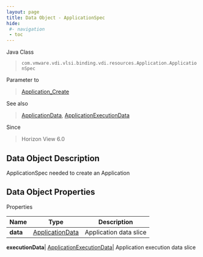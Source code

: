 ```yaml
---
layout: page
title: Data Object - ApplicationSpec
hide:
 #- navigation
 - toc
---
```






Java Class  
> `com.vmware.vdi.vlsi.binding.vdi.resources.Application.ApplicationSpec`

Parameter to  
> [Application_Create](vdi.resources.Application.md#create)

See also  
> [ApplicationData](vdi.resources.Application.ApplicationData.md), [ApplicationExecutionData](vdi.resources.Application.ApplicationExecutionData.md)

Since  
> Horizon View 6.0


## Data Object Description 

ApplicationSpec needed to create an Application 

## Data Object Properties

Properties

Name |  Type |  Description   
---|---|---  
**data**| [ApplicationData](vdi.resources.Application.ApplicationData.md)|  Application data slice   
  
**executionData**| [ApplicationExecutionData](vdi.resources.Application.ApplicationExecutionData.md)|  Application execution data slice   
  
  
  
  
  
  


[^1]: This property need not be set.
[^2]: This property cannot be updated.
[^3]: This property must contain only alphanumerics, spaces, underscores, and dashes. The maximum length is 32 characters.
[^4]: This property has a maximum length of 400 characters.
[^5]: This property has a default value of false.
[^6]: This property has a default value of true.
[^7]: If specified, this property is limited to letters, numbers, punctuation, spaces, and tabs.
[^8]: This property has a minimum value of 1.
[^9]: This property is required if maxSessionsType is set to 'LIMITED'.
[^10]: This property has a default value of 1.
[^11]: This property must contain only alphanumerics, underscores, and dashes. The maximum length is 64 characters.
[^12]: This property has a maximum length of 256 characters.
[^13]: This property has a maximum length of 1024 characters.
[^14]: This property is an unordered array of unique values.
[^15]: This property is required if enableAntiAffinityRules is set to true.
[^16]: This property has a maximum value of 20.
[^17]: This property has a default value of 'DISABLED'.
[^18]: This property is required if multiSessionMode is set to 'ENABLED_DEFAULT_OFF', 'ENABLED_DEFAULT_ON', or 'ENABLED_ENFORCED'.
[^19]: This property has a default value of 0.
[^20]: This property cannot contain ? characters.
[^21]: This property must contain the time in 24 hours format. e.g. 14:30.
[^22]: This property must be in the form hh:mm in 24 hours format.
[^23]: This property is required if customizationType is set to 'NONE'.
[^24]: This property is required if customizationType is set to 'SYS_PREP'.
[^25]: This property is required if customizationType is set to 'QUICK_PREP'.
[^26]: This property is required if type is set to 'MANUAL'.
[^27]: This property is required if type is set to 'RDS'.
[^28]: This property has a default value of 'DESKTOP'.
[^29]: This property is required if type is set to 'AUTOMATED'.
[^30]: This property has a default value of ['PCOIP', 'RDP', 'BLAST'].
[^31]: This property is required if operation is set to 'INITIAL_PUBLISH', 'SCHEDULE_PUSH_IMAGE', 'CANCEL_SCHEDULED_PUSH_IMAGE', or 'INFRASTRUCTURE_CHANGE'.
[^32]: This property is required if operation is set to 'SCHEDULE_PUSH_IMAGE'.
[^33]: For Instant clone desktops this setting can only be set to ALWAYS_POWERED_ON.
[^34]: This property has a default value of 'TAKE_NO_POWER_ACTION'.
[^35]: This property has a default value of 'NEVER'.
[^36]: This property has a default value of 120.
[^37]: This property is required if automaticLogoffPolicy is set to 'AFTER'.
[^38]: This is applicable for automated desktops with virtual machines names based on pattern naming. This is not applicable for desktops that are using specified naming since dynamic creation and deletion of VMs is not supported.
[^39]: For Instant clone desktops this setting can only be set to DELETE.
[^40]: This property is required if refreshOsDiskAfterLogoff is set to 'EVERY'.
[^41]: This property has a maximum value of 100.
[^42]: This property is required if refreshOsDiskAfterLogoff is set to 'AT_SIZE'.
[^43]: This property has a default value of 'AFTER'.
[^44]: This property is required if emptySessionTimeoutPolicy is set to 'AFTER'.
[^45]: This property has a default value of 10.
[^46]: This property has a minimum value of 10.
[^47]: This property is required if preLaunchSessionTimeoutPolicy is set to 'AFTER'.
[^48]: This property has a default value of 'DEFAULT'.
[^49]: This property has a default value of 'BLOCK_ACCESS'.
[^50]: This property is required if source is set to 'VIRTUAL_CENTER'.
[^51]: For Instant clone desktops this setting can only be set to false.
[^52]: This property is required if overrideGlobalSetting is set to true.
[^53]: This property is required if enabled is set to true.
[^54]: This property is required if maxLabelType is set to 'LIMITED'.
[^55]: This property has a default value of 4096.
[^56]: This property has a minimum value of 512.
[^57]: This property is required if redirectDisposableFiles is set to true.
[^58]: This property has a default value of Auto.
[^59]: This property must be single letters from D to Z or the word Auto.
[^60]: This property is required if redirectDisposableFiles is set to true.
[^61]: This property has a default value of 96.
[^62]: This property has a minimum value of 64.
[^63]: This property has a maximum value of 512.
[^64]: This property is required if renderer3D is set to 'AUTOMATIC', 'SOFTWARE', or 'HARDWARE'.
[^65]: This property has a default value of 2.
[^66]: This property has a maximum value of 4.
[^67]: This property is required if renderer3D is set to 'AUTOMATIC', 'SOFTWARE', 'HARDWARE', or 'DISABLED'.
[^68]: This property has a default value of 'WUXGA'.
[^69]: This property is required if renderer3D is set to 'AUTOMATIC', 'SOFTWARE', 'HARDWARE', or 'DISABLED'.
[^70]: This property must contain only alphanumerics and dashes. It must contain at least one alpha character. It may also optionally contain a numeric placement token {n} or {n:fixed=#}. If the pattern does not specify the numeric placement token, the maximum length is 14 characters.
[^71]: This property has a default value of 'UP_FRONT'.
[^72]: This property has a minimum value of 0.
[^73]: This property is required if provisioningTime is set to 'ON_DEMAND'.
[^74]: This property is required if redirectWindowsProfile is set to true.
[^75]: This property is required if useSeparateDatastoresPersistentAndOSDisks is set to true.
[^76]: This property has a default value of 2048.
[^77]: This property has a minimum value of 128.
[^78]: This property has a default value of D.
[^79]: This property is required if reclaimVmDiskSpace is set to true.
[^80]: This property must contain only alphanumerics and dashes. It must contain at least one alpha character. The maximum length is 15 characters.
[^81]: This property is required if userAssignment is set to 'DEDICATED'.
[^82]: Fast NFS Clones (VAAI) will be unavailable if the Replica disks are stored separately from the OS disks.
[^83]: Datastores with file system type VVOL will also be unavailable if the Replica disks are stored separately from the OS disks.
[^84]: This setting is applicable to both View Composer and Instant clone engine sourced desktops.
[^85]: For Instant clone desktops, this can be modified only if there are no current operations ( [operation](vdi.resources.Desktop.InstantCloneProvisioningStatusData.md#operation) is NONE).
[^86]: This property is required if useSeparateDatastoresReplicaAndOSDisks is set to true.
[^87]: For Instant clone desktops, this setting can only be set to false.
[^88]: This is applicable only to Virtual Center, View Composer, or Instant Clone Engine sourced manual or automatic desktops.
[^89]: If true, VirtualCenter.StorageAcceleratorData#enabled must also be enabled.
[^90]: This value cannot be updated for Instant Clone Engine sourced desktops.
[^91]: This property has a default value of 'OS_DISKS'.
[^92]: This property is required if useViewStorageAccelerator is set to true.
[^93]: This property has a default value of 7.
[^94]: This property has a maximum value of 999.
[^95]: For Instant clone desktops, this setting can only be set to UNBOUNDED.
[^96]: This property has a default value of 'CONSERVATIVE'.
[^97]: This property has a default value of 'VM'.
[^98]: For Instant clone desktops only it can be only a cluster and not a host.
[^99]: For Instant clone desktops, this can be modified only if there are no current operations ( [operation](vdi.resources.Desktop.InstantCloneProvisioningStatusData.md#operation) is NONE).
[^100]: If the naming method is PATTERN, this value must be less than [minNumberOfMachines](vdi.resources.Desktop.PatternNamingSettings.md#minNumberOfMachines). If the naming method is SPECIFIED and this is a create, this value must be less than the number of specified names. If the naming method is SPECIFIED and this value is updated, it must be less than the total number of existing machines in the desktop. The above checks are not done if this value is 0.
[^101]: For Full clone desktops, if Storage DRS cluster is used then it can only have one element.
[^102]: This property is required if namingMethod is set to 'PATTERN'.
[^103]: This property is required if namingMethod is set to 'SPECIFIED'.
[^104]: For Instant clone desktops, this setting can only be set to PATTERN.
[^105]: License is not applied to the system.
[^106]: Applied license is expired.
[^107]: Applied license does not have instant clone feature enabled.
[^108]: This parameter is an update map based on [DesktopInfo](vdi.resources.Desktop.DesktopInfo.md 'DesktopInfo').
[^109]: Both instant and linked clones share the same base image and use less storage space than full virtual machines.
[^110]: The user profile for both types clones can be redirected to persistent disks that will be unaffected by OS updates and refreshes.
[^111]: This property has a default value of 'PCOIP'.
[^112]: This property is required if enableGRIDvGPUs is set to true.
[^113]: This property has a default value of 'LIMITED'.
[^114]: This property is required if operation is set to 'INITIAL_PUBLISH', 'CANCEL_SCHEDULED_MAINTENANCE', or 'INFRASTRUCTURE_CHANGE'.
[^115]: This property has a maximum value of 100.
[^116]: This property has a maximum value of 150.
[^117]: This property is required if useCustomScript is set to false.
[^118]: This property is required if maintenanceMode is set to 'RECURRING'.
[^119]: This property has a maximum value of 31.
[^120]: This property is required if maintenancePeriod is set to 'WEEKLY' or 'MONTHLY'.
[^121]: This property has a default value of 'NEVER'.
[^122]: This property is required if disconnectedSessionTimeoutPolicy is set to 'AFTER'.
[^123]: This property has a minimum value of 10.
[^124]: This property has a default value of 'VM'.
[^125]: For Instant clone farms only it can be only a cluster and not a host.
[^126]: For Instant clone farms, this can be modified only if there are no current operations ( [operation](vdi.resources.Farm.InstantCloneProvisioningStatusData.md#operation) is NONE).
[^127]: This must be between 1 and 255 characters.
[^128]: This property has a maximum length of 64 characters.
[^129]: This property has a default value of 'ANY'.
[^130]: This property has a default value of 'NONE'.
[^131]: This property has a default value of ['PCOIP', 'BLAST'].
[^132]: This property defines valid folder names with a max length of 64 characters and up to 4 subdirectory levels. The subdirectories can be specified using a backslash, e.g. (dir1\dir2\dir3\dir4). Folder names can't start or end with a backslash nor can there be 2 or more backslashes together. Combinations such as (\dir1, dir1\dir2\, dir1\\\\dir2, dir1\\\\\\dir2) are invalid. The windows reserved keywords (CON, PRN, NUL, AUX, COM1 - COM9, LPT1 - LPT9 etc.) are not allowed in subdirectory names.

[^133]: This property has a default value of "AFTER."
[^134]: This property has a default value of "UNCONFIGURED".
[^135]: This parameter need not be set.
[^136]: This parameter is an update map based on [RoleInfo](vdi.users.Role.RoleInfo.md "RoleInfo").
[^137]: This parameter is an update map based on [SecondaryCredentialsInfo](vdi.users.SecondaryCredentials.SecondaryCredentialsInfo.md "SecondaryCredentialsInfo").
[^138]: This property is required if hybridLogonConfig is set to "password".
[^139]: This property has a maximum value of 65535.
[^140]: This property must be a valid IP address or DNS name.
[^141]: This property must be a valid DNS name.
[^142]: This parameter is an update map based on [ADDomainInfo](vdi.utils.ADDomain.ADDomainInfo.md "ADDomainInfo").
[^143]: This property must not be empty and has a maximum length of 256 characters.
[^144]: Image management stream is in AVAILABLE or PARTIALLY_AVAILABLE state.
[^145]: There is at least one image management version in AVAILABLE or PARTIALLY_AVAILABLE state for this stream.
[^146]: There is at least one image management tag associated with the image management version.
[^147]: This parameter is an update map based on [ImageManagementStreamInfo](vdi.utils.imagemanagement.ImageManagementStream.ImageManagementStreamInfo.md "ImageManagementStreamInfo").
[^148]: This property must contain only alphanumerics, underscores and dashes. The maximum length is 64 characters.
[^149]: This parameter is an update map based on [ImageManagementTagInfo](vdi.utils.imagemanagement.ImageManagementTag.ImageManagementTagInfo.md "ImageManagementTagInfo").
[^150]: This property must contain only alphanumerics, dot, underscores, and dashes. The maximum length is 64 characters.
[^151]: This parameter is an update map based on [ImageManagementVersionInfo](vdi.utils.imagemanagement.ImageManagementVersion.ImageManagementVersionInfo.md "ImageManagementVersionInfo").
[^152]: This property must not be empty and has a maximum length of 256 characters.
[^153]: This parameter is an update map based on [InstantCloneEngineDomainAdministratorInfo](vdi.utils.InstantCloneEngineDomainAdministrator.InstantCloneEngineDomainAdministratorInfo.md "InstantCloneEngineDomainAdministratorInfo").
[^154]: This property is required if logCollectorComponentType is set to "CONNECTION_SERVER".
[^155]: This property is required if logCollectorComponentType is set to "AGENT_RDS".
[^156]: This property is required if logCollectorComponentType is set to "AGENT_RDS".
[^157]: This property has a default value of ["DEFAULT"].
[^158]: This property is required if reset is set to false.
[^159]: Contains null for which the request is processed successfully.
[^160]: [LogCollectorFault](vdi.fault.LogCollectorFault.md) for failed ones.
[^161]: Contains array of [LogCollectorTaskInfo](vdi.utils.logcollector.LogCollector.LogCollectorTaskInfo.md) for which the request is processed successfully.
[^162]: All available log collector task information is returned if no parameter used.
[^163]: Log collector task information for specified user returned if parameter used.
[^164]: This property has a default value of 5.
[^165]: If the [type](vdi.utils.Validator.ValidationSpec.md#type) is "MACHINE", then the naming pattern for the machines will be validated.
[^166]: This parameter is an update map based on [ViewComposerDomainAdministratorInfo](vdi.utils.viewcomposer.ViewComposerDomainAdministrator.ViewComposerDomainAdministratorInfo.md "ViewComposerDomainAdministratorInfo").
[^167]: This data object must be updated as a whole.
[^168]: This property is required if source is set to "VIEW_COMPOSER" or "INSTANT_CLONE_ENGINE".
[^169]: This property is required if source is set to "FULL_CLONE".
[^170]: This value will be considered only in case of Dedicated Linked Pool.
[^171]: It will be ignored for other Pools and Farms.
[^172]: This property is required if isPersistent is set to true.
[^173]: Applicable only in case of Linked Clones and Instant Clones.
[^174]: Set to true only in case of DEDICATED LINKED_CLONE Pool.
[^175]: It will be ignored in case of Farms and other Pools.
[^176]: This property has a default value of 1024.
[^177]: This property has a minimum value of 100.
[^178]: This property has a maximum value of 32768.
[^179]: This property is required if viewComposerType is set to "LOCAL_TO_VC" or "STANDALONE".
[^180]: This property has a default value of "GENERAL".
[^181]: This property cannot contain forward slashes.
[^182]: This parameter is an update map based on [ApplicationInfo](vdi.resources.Application.ApplicationInfo.md "ApplicationInfo").
[^183]: This property has a default value of "NO_CONTROL".
[^184]: This property has a default value of "AFTER".
[^185]: This property must be single letters from D to Z.
[^186]: This parameter is an update map based on [FarmInfo](vdi.resources.Farm.FarmInfo.md "FarmInfo").
[^187]: For Instant clone farms, this can be modified only if there are no current operations ( [operation](vdi.resources.Farm.InstantCloneProvisioningStatusData.md#operation) is NONE).
[^188]: This parameter is an update map based on [RoleInfo](vdi.users.Role.RoleInfo.md "RoleInfo").
[^189]: This property has a maximum value of 65535.
[^190]: This parameter is an update map based on [ADDomainInfo](vdi.utils.ADDomain.ADDomainInfo.md "ADDomainInfo").
[^191]: This parameter is an update map based on [ImageManagementAssetInfo](vdi.utils.imagemanagement.ImageManagementAsset.ImageManagementAssetInfo.md "ImageManagementAssetInfo").

[^192]: This property is required if configured is set to true.
[^193]: For Instant clone desktops, this setting can only be set to false.
[^194]: This parameter is an update map based on [MachineInfo](vdi.resources.Machine.MachineInfo.md "MachineInfo").
[^195]: This parameter is an update map based on [PersistentDiskInfo](vdi.resources.PersistentDisk.PersistentDiskInfo.md "PersistentDiskInfo").
[^196]: This property must contain only alphanumerics, underscores, and dashes. It must contain at least one alpha character. The maximum length is 15 characters.
[^197]: This property has a default value of 1000.
[^198]: This parameter is an update map based on [RDSServerInfo](vdi.resources.RDSServer.RDSServerInfo.md "RDSServerInfo").
[^199]: Admin user has single role which is of type either HELP_DESK_ADMIN or HELP_DESK_ADMIN_READ_ONLY.
[^200]: This parameter is an update map based on [PoliciesSettings](vdi.users.Policies.PoliciesSettings.md "PoliciesSettings").
[^201]: This property is required if allowPCoIPHardwareAcceleration is set to "Allow".
[^202]: This property is required if logCollectorComponentType is set to "AGENT".
[^203]: This property is required if type is set to "APPLICATION".
[^204]: This property is required if type is set to "DESKTOP".
[^205]: This parameter is an update map based on [URLRedirectionInfo](vdi.infrastructure.URLRedirection.URLRedirectionInfo.md "URLRedirectionInfo").
[^206]: This property has a default value of 20.
[^207]: This property has a default value of 50.
[^208]: This property has a default value of 12.
[^209]: This parameter is an update map based on [VirtualCenterInfo](vdi.infrastructure.VirtualCenter.VirtualCenterInfo.md "VirtualCenterInfo").
[^210]: [user](vdi.resources.Desktop.SpecifiedName.md#user) is provided.
[^211]: [enabled](vdi.resources.Desktop.DesktopSettings.md#enabled) is false.
[^212]: [supportedSessionType](vdi.resources.Desktop.DesktopSettings.md#supportedSessionType) is not "DESKTOP".
[^213]: [globalEntitlement](vdi.resources.Desktop.GlobalEntitlementData.md#globalEntitlement) is set.
[^214]: [userAssignment](vdi.resources.Desktop.UserAssignment.md#userAssignment) is "DEDICATED" and [automaticAssignment](vdi.resources.Desktop.UserAssignment.md#automaticAssignment) is false.
[^215]: Local entitlements are configured.
[^216]: Any of the machines in the pool have users assigned.
[^217]: [connectionServerRestrictions](vdi.resources.Desktop.DesktopSettings.md#connectionServerRestrictions) is not set.
[^218]: [type](vdi.resources.Desktop.DesktopSpec.md#type) is MANUAL.
[^219]: This parameter is an update map based on [MachineInfo](vdi.resources.Machine.MachineInfo.md "MachineInfo").
[^220]: Admin user has single role which is of type either HELP_DESK_ADMIN or HELP_DESK_ADMIN_READ_ONLY.
[^221]: [DesktopId](vdi.entity.DesktopId.md).
[^222]: [GlobalApplicationEntitlementId](vdi.entity.GlobalApplicationEntitlementId.md).
[^223]: [GlobalEntitlementId](vdi.entity.GlobalEntitlementId.md).
[^224]: [URLRedirectionId](vdi.entity.URLRedirectionId.md).
[^225]: [ServerSpec](vdi.utils.Certificate.ServerSpec.md).
[^226]: [SAMLAuthenticatorServerData](vdi.infrastructure.SAMLAuthenticator.ServerData.md).
[^227]: This property is a set of entries with unique "key" members.
[^228]: This parameter is an update map based on [GlobalApplicationEntitlementInfo](vdi.federation.GlobalApplicationEntitlement.GlobalApplicationEntitlementInfo.md "GlobalApplicationEntitlementInfo").
[^229]: This parameter is an update map based on [GlobalEntitlementInfo](vdi.federation.GlobalEntitlement.GlobalEntitlementInfo.md "GlobalEntitlementInfo").
[^230]: This parameter is an update map based on [PodInfo](vdi.federation.Pod.PodInfo.md "PodInfo").
[^231]: This parameter is an update map based on [PodFederationInfo](vdi.federation.PodFederation.PodFederationInfo.md "PodFederationInfo").
[^232]: This parameter is an update map based on [SiteInfo](vdi.federation.Site.SiteInfo.md "SiteInfo").
[^233]: This property has a default value of "CONNECTION_SERVER_DOMAIN".
[^234]: When all of the secure gateways (HTTP(S)/PCOIP/BLAST) are enabled, this field denotes the maximum load of connections allowed for the connection server. Once the number of connections to this connection server reaches this value, the subsequent connections from the horizon client will be blocked by secure gateway.
[^235]: The application is missing in all the machines of the desktop.
[^236]: Desktop do not have any provisioned machines.
[^237]: One or more server(s) is either in WARNING or ERROR (not exceeding the predefined threshold) state.
[^238]: The RDSServers in this Farm present a mix of both known and unknown load preferences.
[^239]: For dedicated assignment desktop, it is the number of assigned machine count.
[^240]: For floating assignment desktop, it is the summation of the connected and disconnected sessions.
[^241]: For dedicated assignments, it is the total number of assigned machine count.
[^242]: For floating assignments, it will be sum of all the connected and disconnected sessions.
[^243]: This property is required if thumbprintAccepted is set to false.
[^244]: This property is required if thumbprintAccepted is set to false.
[^245]: This parameter is an update map based on [CEIPInfo](vdi.infrastructure.CEIP.CEIPInfo.md "CEIPInfo").
[^246]: This parameter is an update map based on [CertificateSSOConnectorInfo](vdi.infrastructure.CertificateSSOConnector.CertificateSSOConnectorInfo.md "CertificateSSOConnectorInfo").
[^247]: This property has a maximum value of 59.
[^248]: This property is required if hostRedirection is set to true.
[^249]: This parameter is an update map based on [ConnectionServerInfo](vdi.infrastructure.ConnectionServer.ConnectionServerInfo.md "ConnectionServerInfo").
[^250]: This property is required if radiusEnabled is set to true.
[^251]: This property is required if samlSupport is set to "ENABLED" or "REQUIRED".
[^252]: This property is required if samlSupport is set to "MULTI_ENABLED" or "MULTI_REQUIRED".
[^253]: This property has a maximum value of 1440.
[^254]: This property has a default value of 21.
[^255]: This property has a minimum value of 14.
[^256]: This property is required if workspaceOneModeEnabled is set to true.
[^257]: This property has a default value of "SUCCESS".
[^258]: This property is required if eventDatabaseSet is set to true.
[^259]: This property must start with a letter, may only contain letters, numbers, and the characters @, $, #, and _, and may not be longer than 6 characters.
[^260]: This property has a maximum value of 3.
[^261]: This property has a default value of 2000.
[^262]: This property has a maximum value of 7.
[^263]: This parameter is an update map based on [EventDatabaseInfo](vdi.infrastructure.EventDatabase.EventDatabaseInfo.md "EventDatabaseInfo").
[^264]: One of [version](vdi.infrastructure.GlobalSettings.ClientData.md#version), [blockSpecificVersions](vdi.infrastructure.GlobalSettings.ClientData.md#blockSpecificVersions), [warnSpecificVersions](vdi.infrastructure.GlobalSettings.ClientData.md#warnSpecificVersions) is mandatory.
[^265]: Only one of [version](vdi.infrastructure.GlobalSettings.ClientData.md#version) or [blockSpecificVersions](vdi.infrastructure.GlobalSettings.ClientData.md#blockSpecificVersions) can be set.
[^266]: This property cannot be used for [type](vdi.infrastructure.GlobalSettings.ClientData.md#type) "WINSTORE", "HTMLACCESS".
[^267]: This property has a maximum length of 128 characters.
[^268]: This property accepts all characters including new line with a maximum length of 1024 characters.
[^269]: This property has a default value of 60.
[^270]: This property has a default value of "TIMEOUT_AFTER".
[^271]: This property has a default value of 600.
[^272]: This property has a minimum value of 5.
[^273]: This property is required if clientMaxSessionTimePolicy is set to "TIMEOUT_AFTER".
[^274]: This property has a default value of 15.
[^275]: This property is required if clientIdleSessionTimeoutPolicy is set to "TIMEOUT_AFTER".
[^276]: This property has a default value of 1200.
[^277]: This property is required if desktopSSOTimeoutPolicy is set to "DISABLE_AFTER".
[^278]: This property has a default value of "ALWAYS_ENABLED".
[^279]: This property is required if applicationSSOTimeoutPolicy is set to "DISABLE_AFTER".
[^280]: This property has a maximum value of 4320.
[^281]: This property is required if displayWarningBeforeForcedLogoff is set to true.
[^282]: If set true, UI clients should show a "Remember me" check box option on the login page.
[^283]: If set false, UI clients should not show the "Remember me" check box option on the login page.
[^284]: This property has a default value of 30.
[^285]: This property has a maximum value of 30.
[^286]: This property has a default value of Your virtual session is going to be logged off. Please save your work.
[^287]: This property has a default value of Your session has expired. Please re-connect to the portal and restart the session.
[^288]: This property has a default value of Attention.
[^289]: This property is required if displayPreLoginAdminBanner is set to true.
[^290]: This parameter is an update map based on [GlobalSettingsInfo](vdi.infrastructure.GlobalSettings.GlobalSettingsInfo.md "GlobalSettingsInfo").
[^291]: This parameter is an update map based on [GSSAPIAuthenticatorInfo](vdi.infrastructure.GSSAPIAuthenticator.GSSAPIAuthenticatorInfo.md "GSSAPIAuthenticatorInfo").
[^292]: This parameter is an update map based on [NetworkProxyConfigurationDetail](vdi.infrastructure.NetworkProxyConfiguration.NetworkProxyConfigurationDetail.md "NetworkProxyConfigurationDetail").
[^293]: This property is required if networkAutoProxy is set to false.
[^294]: This property has a maximum length of 50 characters.
[^295]: This property has a maximum length of 20 characters.
[^296]: This parameter is an update map based on [RADIUSAuthenticatorInfo](vdi.infrastructure.RADIUSAuthenticator.RADIUSAuthenticatorInfo.md "RADIUSAuthenticatorInfo").
[^297]: This property has a maximum length of 32 characters.
[^298]: This parameter is an update map based on [SAMLAuthenticatorInfo](vdi.infrastructure.SAMLAuthenticator.SAMLAuthenticatorInfo.md "SAMLAuthenticatorInfo").
[^299]: This property has a default value of "DYNAMIC".
[^300]: This property is required if authenticatorType is set to "DYNAMIC".
[^301]: This property is required if authenticatorType is set to "STATIC".
[^302]: This parameter is an update map based on [SecurityServerInfo](vdi.infrastructure.SecurityServer.SecurityServerInfo.md "SecurityServerInfo").
[^303]: This parameter is an update map based on [SyslogInfo](vdi.infrastructure.Syslog.SyslogInfo.md "SyslogInfo").
[^304]: When all of the secure gateways (HTTP(S)/PCOIP/BLAST) are enabled, this field denotes the maximum load of connections allowed for the connection server. Once the number of connections to this connection server reaches this value, the subsequent connections from the horizon client will be blocked by secure gateway.
[^305]: When none of the secure gateways(HTTP(S)/PCOIP/BLAST) are enabled, sessionThreshold value will not be set.
[^306]: This property has a default value of "BOTH".
[^307]: This property has a default value of On proceeding, you agree that you fully comply with the laws of this organisation.
[^308]: This property is required if triggerMode is set to "ENABLE_ALWAYS" or "REQUIRE_ALWAYS".
[^309]: For those pods running on older version(before 7.12.0), the values for [numHostedSessions](vdi.health.Monitoring.PodSessionCounter.md#numHostedSessions) and [numBrokeredSessions](vdi.health.Monitoring.PodSessionCounter.md#numBrokeredSessions) will not be set.
[^310]: When there is at least one Pod running on older version(before 7.12.0), numBrokeredSessions for all the pods will not be set.
[^311]: [ApplicationId](vdi.entity.ApplicationId.md).
[^312]: When none of the secure gateways(HTTP(S)/PCOIP/BLAST) are enabled, sessionThreshold value will not be set.